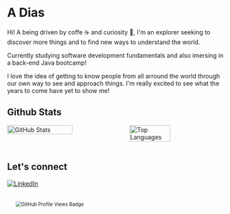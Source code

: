 # A Dias

Hi! A being driven by coffe ☕ and curiosity 🚀, I'm an explorer seeking to discover more things and to find new ways to understand the world. 

Currently studying software development fundamentals and also imersing in a back-end Java bootcamp!

I love the idea of getting to know people from all arround the world through our own way to see and approach things. I'm really excited to see what the years to come have yet to show me!

   	
## Github Stats



<div style="display: flex; justify-content: space-between;">
    <!-- GitHub Stats -->
    <img src="https://github-readme-stats.vercel.app/api?username=a-dornez&theme=&bg_color=000&border_color=30A3DC&show_icons=true&icon_color=FFA726&hide_title=true&text_color=FFF" alt="GitHub Stats" width="55%">
    <!-- Top Languages -->
    <img src="https://github-readme-stats-git-masterrstaa-rickstaa.vercel.app/api/top-langs/?username=a-dornez&layout=compact&bg_color=000&border_color=30A3DC&title_color=FFA726&text_color=FFF" alt="Top Languages" width="43.5%">
</div>
<br>

<!--
<!DOCTYPE html><html>
<head>
    <style>
        body {
            display: flex;
            justify-content: center;
            align-items: center;
            height: 100vh;
            margin: 0;
        }
        .streak-container {
            text-align: center;
        }
        .streak-image {
            max-width: 45%;
            height: auto;
        }
    </style>
</head>
<body>
    <div class="streak-container">
        <a href="https://git.io/streak-stats" target="_blank">
            <img src="https://streak-stats.demolab.com/?user=a-dornez&theme=vision-friendly-dark&background=000&border=30A3DC&dates=FFF" alt="GitHub Streak" class="streak-image">
        </a>
    </div>
</body>
</html>
-->
## Let's connect
[![LinkedIn](https://img.shields.io/badge/LinkedIn-000?style=for-the-badge&logo=linkedin&logoColor=0E76A8)](https://www.linkedin.com/in/antonio-dias-b00008268/) 

<br>

<!DOCTYPE html>
<html>
<head>
    <style>
        .badge-container {
            display: inline-block;
            transform: scale(0.8); /* Adjust the scale factor as needed to reduce the size */
        }
    </style>
</head>
<body>
    <div class="badge-container">
        <img src="https://komarev.com/ghpvc/?username=a-dornez&style=for-the-badge" alt="GitHub Profile Views Badge">
    </div>
</body>
</html>


<!--
![](https://komarev.com/ghpvc/?username=a-dornez&style=for-the-badge)
-->
<!--
![GitHub Stats](https://github-readme-stats.vercel.app/api?username=a-dornez&theme=&bg_color=000&border_color=30A3DC&show_icons=true&icon_color=FFA726&hide_title=true&text_color=FFF)


![Top Langs](https://github-readme-stats-git-masterrstaa-rickstaa.vercel.app/api/top-langs/?username=a-dornez&layout=compact&bg_color=000&border_color=30A3DC&title_color=FFA726&text_color=FFF)

[![GitHub Streak](https://streak-stats.demolab.com/?user=a-dornez&theme=vision-friendly-dark&background=000&border=30A3DC&dates=FFF)](https://git.io/streak-stats)


![](https://komarev.com/ghpvc/?username=a-dornez&style=for-the-badge)

-->

<!--
**a-dornez/a-dornez** is a ✨ _special_ ✨ repository because its `README.md` (this file) appears on your GitHub profile.

Here are some ideas to get you started:

- 🔭 I’m currently working on ...
- 🌱 I’m currently learning ...
- 👯 I’m looking to collaborate on ...
- 🤔 I’m looking for help with ...
- 💬 Ask me about ...
- 📫 How to reach me: ...
- 😄 Pronouns: ...
- ⚡ Fun fact: ...
-->
